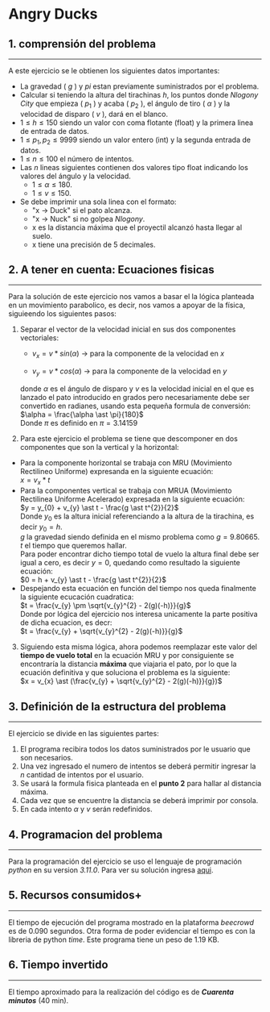 # Angry Ducks

## 1. comprensión del problema

---
A este ejercicio se le obtienen los siguientes datos importantes:

* La gravedad ( $g$ ) y $pi$ estan previamente suministrados por el problema.
* Calcular si teniendo la altura del tirachinas $h$, los puntos donde *Nlogony City*
que empieza ( $p_{1}$ ) y acaba ( $p_{2}$ ), el ángulo de tiro ( $\alpha$ ) y la velocidad
de disparo ( $v$ ), dará en el blanco.
* $1\leqslant h \leqslant 150$ siendo un valor con coma flotante (float) y la primera linea
de entrada de datos.
* $1\leqslant p_{1},p_{2} \leqslant 9999$ siendo un valor entero (int) y la segunda entrada
de datos.
* $1\leqslant n \leqslant 100$ el número de intentos.
* Las $n$ lineas siguientes contienen dos valores tipo float indicando los valores del
ángulo y la velocidad.
  * $1\leqslant \alpha \leqslant 180$.
  * $1\leqslant v \leqslant 150$.
* Se debe imprimir una sola linea con el formato:
  * "x -> Duck" si el pato alcanza.
  * "x -> Nuck" si no golpea *Nlogony*.
  * x es la distancia máxima que el proyectil alcanzó hasta llegar al suelo.
  * x tiene una precisión de 5 decimales.

## 2. A tener en cuenta: Ecuaciones fisicas

---
Para la solución de este ejercicio nos vamos a basar el la lógica planteada en un movimiento parabolico,
es decir, nos vamos a apoyar de la física, siguieendo los siguientes pasos:

1. Separar el vector de la velocidad inicial en sus dos componentes vectoriales:

    * $v_{x} = v \ast sin(\alpha)$ -> para la componente de la velocidad en $x$

    * $v_{y} = v \ast cos(\alpha)$ -> para la componente de la velocidad en $y$

    donde $\alpha$ es el ángulo de disparo y $v$ es la velocidad inicial en el que
    es lanzado el pato introducido en grados pero necesariamente debe ser convertido en
    radianes, usando esta pequeña formula de conversión:\
    $\alpha = \frac{\alpha \ast \pi}{180}$\
    Donde $\pi$ es definido en $\pi = 3.14159$

2. Para este ejercicio el problema se tiene que descomponer en dos componentes que son
la vertical y la horizontal:

* Para la componente horizontal se trabaja con MRU (Movimiento Rectilineo Uniforme)
expresanda en la siguiente ecuación:\
$x = v_{x}*t$
* Para la componentes vertical se trabaja con MRUA (Movimiento Rectilinea Uniforme
Acelerado) expresada en la siguiente ecuación:\
$y = y_{0} + v_{y} \ast t - \frac{g \ast t^{2}}{2}$\
Donde $y_{0}$ es la altura inicial referenciando a la altura de la tirachina, es decir $y_{0} = h$.\
$g$ la gravedad siendo definida en el mismo problema como $g = 9.80665$.\
$t$ el tiempo que queremos hallar.\
Para poder encontrar dicho tiempo total de vuelo la altura final debe ser igual a cero,
es decir $y = 0$, quedando como resultado la siguiente ecuación:\
$0 = h + v_{y} \ast t - \frac{g \ast t^{2}}{2}$
* Despejando esta ecuación en función del tiempo nos queda finalmente la siguiente ecucación cuadratica:\
$t = \frac{v_{y} \pm \sqrt{v_{y}^{2} - 2(g)(-h)}}{g}$\
Donde por lógica del ejercicio nos interesa unicamente la parte positiva de dicha ecuacion, es decr:\
$t = \frac{v_{y} + \sqrt{v_{y}^{2} - 2(g)(-h)}}{g}$

3. Siguiendo esta misma lógica, ahora podemos reemplazar este valor del **tiempo de vuelo total** en la
ecuación MRU y por consiguiente se encontraría la distancia **máxima** que viajaria el pato, por lo que
la ecuación definitiva y que soluciona el problema es la siguiente:\
$x = v_{x} \ast  (\frac{v_{y} + \sqrt{v_{y}^{2} - 2(g)(-h)}}{g})$

## 3. Definición de la estructura del problema

---
El ejercicio se divide en las siguientes partes:

1. El programa recibira todos los datos suministrados por le usuario que son necesarios.
2. Una vez ingresado el numero de intentos se deberá permitir ingresar la $n$ cantidad de intentos por
el usuario.
3. Se usará la formula fisica planteada en el **punto 2** para hallar al distancia máxima.
4. Cada vez que se encuentre la distancia se deberá imprimir por consola.
5. En cada intento $\alpha$ y $v$ serán redefinidos.

## 4. Programacion del problema

---
Para la programación del ejercicio se uso el lenguaje de programación *python* en su version *3.11.0*.
Para ver su solución ingresa [aqui](https://github.com/devBorisG/Complejidad_Algoritmos/blob/main/Ejercicios/Angry%20Ducks/main.py).

## 5. Recursos consumidos+

---
El tiempo de ejecución del programa mostrado en la plataforma *beecrowd* es de 0.090 segundos. Otra forma de poder evidenciar
el tiempo es con la libreria de python *time*. Este programa tiene un peso de 1.19 KB.

## 6. Tiempo invertido

---
El tiempo aproximado para la realización del código es de ***Cuarenta minutos*** (40 min).
